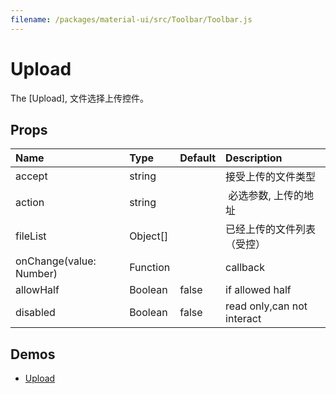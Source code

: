 ```yaml
---
filename: /packages/material-ui/src/Toolbar/Toolbar.js
---
```


<!--- This documentation is automatically generated, do not try to edit it. -->

# Upload

The [Upload], 文件选择上传控件。


## Props

| Name | Type | Default | Description |
|:-----|:-----|:--------|:------------|
| <span class="prop-name">accept</span> | <span class="prop-type">string</span> | <span class="prop-default"></span> | 接受上传的文件类型 |
| <span class="prop-name">action</span> | <span class="prop-type">string</span> | <span class="prop-default"></span> |  必选参数, 上传的地址 |
| <span class="prop-name">fileList</span> | <span class="prop-type">Object[]</span> | <span class="prop-default"></span> | 已经上传的文件列表（受控）|
| <span class="prop-name">onChange(value: Number)</span> | <span class="prop-type">Function</span>|<span class="prop-default"></span>|callback|
| <span class="prop-name">allowHalf</span> | <span class="prop-type">Boolean</span> | false | if allowed half|
| <span class="prop-name">disabled</span> | <span class="prop-type">Boolean</span> | false | read only,can not  interact|



## Demos

- [Upload](/demos/upload)
